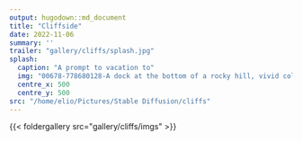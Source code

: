 ```yaml
---
output: hugodown::md_document
title: "Cliffside"
date: 2022-11-06
summary: ''
trailer: "gallery/cliffs/splash.jpg"
splash:
  caption: "A prompt to vacation to"
  img: "00678-778680128-A dock at the bottom of a rocky hill, vivid colors, high contrast, detailed, intricate texture,  drawing by (Jean Moebius Giraud.jpg"
  centre_x: 500
  centre_y: 500
src: "/home/elio/Pictures/Stable Diffusion/cliffs"
---
```



{{< foldergallery src="gallery/cliffs/imgs" >}}

